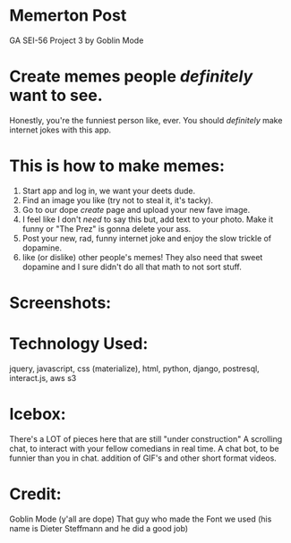 # Memerton Post
GA SEI-56 Project 3
by Goblin Mode

# Create memes people *definitely* want to see.
Honestly, you're the funniest person like, ever. You should *definitely* make internet jokes with this app.

# This is how to make memes:
1) Start app and log in, we want your deets dude.
2) Find an image you like (try not to steal it, it's tacky).
3) Go to our dope *create* page and upload your new fave image.
4) I feel like I don't *need* to say this but, add text to your photo. Make it funny or "The Prez" is gonna delete your ass.
5) Post your new, rad, funny internet joke and enjoy the slow trickle of dopamine.
6) like (or dislike) other people's memes! They also need that sweet dopamine and I sure didn't do all that math to not sort stuff.

# Screenshots:



# Technology Used:
jquery, javascript, css (materialize), html, python, django, postresql, interact.js, aws s3

# Icebox:
There's a LOT of pieces here that are still "under construction" 
A scrolling chat, to interact with your fellow comedians in real time.
A chat bot, to be funnier than you in chat.
addition of GIF's and other short format videos.

# Credit:
Goblin Mode (y'all are dope)
That guy who made the Font we used (his name is Dieter Steffmann and he did a good job)
